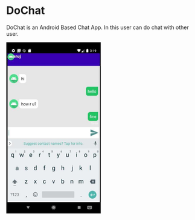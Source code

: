 # DoChat
DoChat is an Android Based Chat App. In this user can do chat with other user.

<img src ="https://raw.githubusercontent.com/myselfanuj/DoChat/master/dochat.jpg" width  =250>
